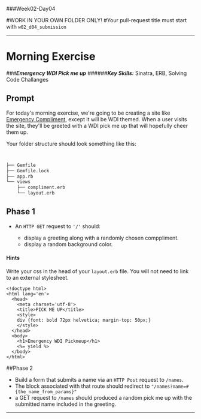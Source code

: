 ###Week02-Day04

#WORK IN YOUR OWN FOLDER ONLY!
#Your pull-request title must start with `w02_d04_submission`

---

# Morning Exercise


###***Emergency WDI Pick me up***
######***Key Skills:*** Sinatra, ERB, Solving Code Challanges


## Prompt
For today's morning exercise, we're going to be creating a site like [Emergency Compliment](http://emergencycompliment.com/), except it will be WDI themed. When a user visits the site, they'll be greeted with a WDI pick me up that will hopefully cheer them up.

Your folder structure should look something like this:

```bash


├── Gemfile
├── Gemfile.lock
├── app.rb
└── views
    ├── compliment.erb
    └── layout.erb

 ```


## Phase 1

* An `HTTP GET` request to `'/'` should:

  * display a greeting along with a randomly chosen comppliment.
  * display a random background color.


#### Hints

Write your css in the head of your `layout.erb` file.  You will not need to link to an external stylesheet.

```
<!doctype html>
<html lang='en'>
  <head>
    <meta charset='utf-8'>
    <title>PICK ME UP</title>
    <style>
    div {font: bold 72px helvetica; margin-top: 50px;}
    </style>
  </head>
  <body>
    <h1>Emergency WDI Pickmeup</h1>
    <%= yield %>
  </body>
</html>
```



##Phase 2

* Build a form that submits a name via an `HTTP Post` request to `/names`.
* The block associated with that route should redirect to `"/names?name=#{the_name_from_params}"`
* a GET request to `/names`  should produced a random pick me up with the submitted name included in the greeting.

---
